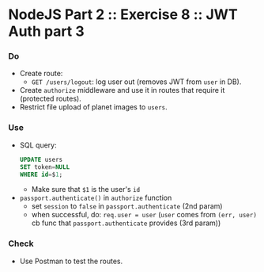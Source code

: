 # NodeJS Part 2 :: Exercise 8 :: JWT Auth part 3

### Do

- Create route:
  - `GET /users/logout`: log user out (removes JWT from `user` in DB).
- Create `authorize` middleware and use it in routes that require it (protected routes).
- Restrict file upload of planet images to `users`.

### Use

- SQL query:
  ```sql
  UPDATE users
  SET token=NULL
  WHERE id=$1;
  ```
  - Make sure that `$1` is the user's `id`
- `passport.authenticate()` in `authorize` function
  - set `session` to `false` in `passport.authenticate` (2nd param)
  - when successful, do: `req.user = user` (`user` comes from `(err, user)` cb func that `passport.authenticate` provides (3rd param))

### Check

- Use Postman to test the routes.
